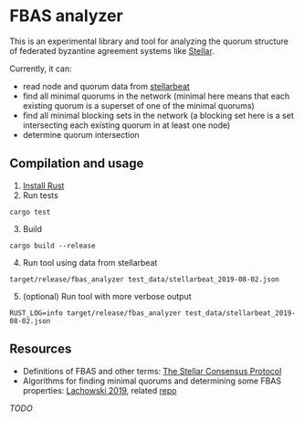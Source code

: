 # FBAS analyzer

This is an experimental library and tool for analyzing the quorum structure of federated byzantine agreement systems like [Stellar](https://www.stellar.org/papers/stellar-consensus-protocol.pdf).

Currently, it can:

- read node and quorum data from [stellarbeat](https://www.stellarbeat.io/)
- find all minimal quorums in the network (minimal here means that each existing quorum is a superset of one of the minimal quorums)
- find all minimal blocking sets in the network (a blocking set here is a set intersecting each existing quorum in at least one node)
- determine quorum intersection

## Compilation and usage

1. [Install Rust](https://www.rust-lang.org/learn/get-started)
2. Run tests
```
cargo test
```
3. Build
```
cargo build --release
```
4. Run tool using data from stellarbeat
```
target/release/fbas_analyzer test_data/stellarbeat_2019-08-02.json
```
5. (optional) Run tool with more verbose output
```
RUST_LOG=info target/release/fbas_analyzer test_data/stellarbeat_2019-08-02.json
```

## Resources

- Definitions of FBAS and other terms: [The Stellar Consensus Protocol](https://www.stellar.org/papers/stellar-consensus-protocol.pdf)
- Algorithms for finding minimal quorums and determining some FBAS properties: [Lachowski 2019](https://arxiv.org/abs/1902.06493), related [repo](https://github.com/fixxxedpoint/quorum_intersection)

*TODO*
